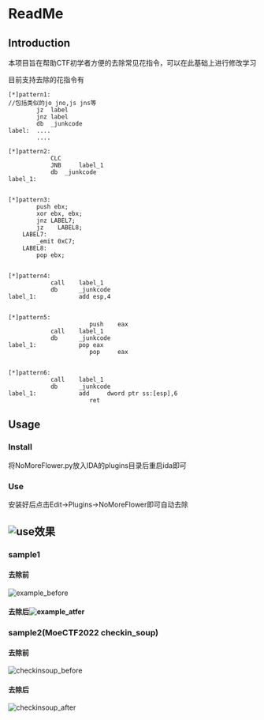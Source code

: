 # ReadMe

## Introduction

本项目旨在帮助CTF初学者方便的去除常见花指令，可以在此基础上进行修改学习

目前支持去除的花指令有

```
[*]pattern1:
//包括类似的jo jno,js jns等
		jz	label
		jnz	label
		db	_junkcode
label:	....
		....

[*]pattern2:
			CLC
			JNB 	label_1
			db 	_junkcode
label_1:


[*]pattern3:
        push ebx;
        xor ebx, ebx;
        jnz LABEL7;
        jz    LABEL8;
    LABEL7:
        _emit 0xC7;
    LABEL8:
        pop ebx;
        

[*]pattern4:
			call	label_1
			db		_junkcode
label_1:	        add	esp,4


[*]pattern5:
                       push    eax
			call	label_1
			db		_junkcode
label_1:	        pop	eax
                       pop     eax
                  

[*]pattern6:
			call	label_1
			db		_junkcode
label_1:	        add     dword ptr ss:[esp],6
                       ret
```



## Usage

### Install

将NoMoreFlower.py放入IDA的plugins目录后重启ida即可

### Use

安装好后点击Edit->Plugins->NoMoreFlower即可自动去除

## ![use](E:\xhs实习\花指令学习\NoMoreFlower\pic\use.png)效果

### sample1

#### 去除前

![example_before](E:\xhs实习\花指令学习\NoMoreFlower\pic\example_before.png)

#### 去除后![example_atfer](E:\xhs实习\花指令学习\NoMoreFlower\pic\example_atfer.png)

### sample2(MoeCTF2022 checkin_soup)

#### 去除前

![checkinsoup_before](E:\xhs实习\花指令学习\NoMoreFlower\pic\checkinsoup_before.png)

#### 去除后

![checkinsoup_after](E:\xhs实习\花指令学习\NoMoreFlower\pic\checkinsoup_after.png)